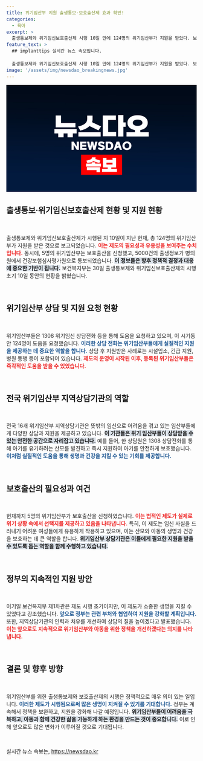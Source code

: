 ```yaml
---
title: 위기임산부 지원 출생통보·보호출산제 효과 확인!
categories:
  - 육아
excerpt: >
  출생통보제와 위기임신보호출산제 시행 10일 만에 124명의 위기임산부가 지원을 받았다. 보호출산 신청도 이어지며, 건강한 아이의 생명과 안전을 지키기 위한 다양한 상담과 지원이 활발히 진행되고 있다.
feature_text: >
  ## implanttips 실시간 뉴스 속보입니다.

  출생통보제와 위기임신보호출산제 시행 10일 만에 124명의 위기임산부가 지원을 받았다. 보호출산 신청도 이어지며, 건강한 아이의 생명과 안전을 지키기 위한 다양한 상담과 지원이 활발히 진행되고 있다.
image: '/assets/img/newsdao_breakingnews.jpg'
---
```


<p><img src="/assets/img/newsdao_breakingnews.jpg" alt="implanttips 속보" /></p>

<h2 data-ke-size="size26">출생통보·위기임신보호출산제 현황 및 지원 현황</h2>

<p data-ke-size="size16">&nbsp;</p>

<p>출생통보제와 위기임신보호출산제가 시행된 지 10일이 지난 현재, 총 124명의 위기임산부가 지원을 받은 것으로 보고되었습니다. <b><span style="color: #ee2323;">이는 제도의 필요성과 유용성을 보여주는 수치입니다.</span></b> 동시에, 5명의 위기임산부는 보호출산을 신청했고, 5000건의 출생정보가 병의원에서 건강보험심사평가원으로 통보되었습니다. <b><span style="background-color: #21538527;">이 정보들은 향후 정책적 결정과 대응에 중요한 기반이 됩니다.</span></b> 보건복지부는 30일 출생통보제와 위기임신보호출산제의 시행 초기 10일 동안의 현황을 밝혔습니다.</p>

<p data-ke-size="size16">&nbsp;</p>

<h2 data-ke-size="size26">위기임산부 상담 및 지원 요청 현황</h2>

<p data-ke-size="size16">&nbsp;</p>

<p>위기임산부들은 1308 위기임신 상담전화 등을 통해 도움을 요청하고 있으며, 이 시기동안 124명이 도움을 요청했습니다. <b><span style="color: #1a5490;">이러한 상담 전화는 위기임산부들에게 실질적인 지원을 제공하는 데 중요한 역할을 합니다.</span></b> 상담 후 지원받은 사례로는 시설입소, 긴급 지원, 병원 동행 등이 포함되어 있습니다. <b><span style="color: #ee2323;">제도의 운영이 시작된 이후, 등록된 위기임산부들은 즉각적인 도움을 받을 수 있었습니다.</span></b></p>

<p data-ke-size="size16">&nbsp;</p>

<h2 data-ke-size="size26">전국 위기임산부 지역상담기관의 역할</h2>

<p data-ke-size="size16">&nbsp;</p>

<p>전국 16개 위기임산부 지역상담기관은 뜻밖의 임신으로 어려움을 겪고 있는 임산부들에게 다양한 상담과 지원을 제공하고 있습니다. <b><span style="background-color: #21538527;">이 기관들은 위기 임산부들이 상담받을 수 있는 안전한 공간으로 자리잡고 있습니다.</span></b> 예를 들어, 한 상담원은 1308 상담전화를 통해 아기를 유기하려는 산모를 발견하고 즉시 지원하여 아기를 안전하게 보호했습니다. <b><span style="color: #1a5490;">이처럼 실질적인 도움을 통해 생명과 건강을 지킬 수 있는 기회를 제공합니다.</span></b></p>

<p data-ke-size="size16">&nbsp;</p>

<h2 data-ke-size="size26">보호출산의 필요성과 여건</h2>

<p data-ke-size="size16">&nbsp;</p>

<p>현재까지 5명의 위기임산부가 보호출산을 신청하였습니다. <b><span style="color: #ee2323;">이는 법적인 제도가 실제로 위기 상황 속에서 선택지를 제공하고 있음을 나타냅니다.</span></b> 특히, 이 제도는 임신 사실을 드러내기 어려운 여성들에게 유용하게 작용하고 있으며, 이는 산모와 아동의 생명과 건강을 보호하는 데 큰 역할을 합니다. <b><span style="background-color: #21538527;">위기임산부 상담기관은 이들에게 필요한 지원을 받을 수 있도록 돕는 역할을 함께 수행하고 있습니다.</span></b></p>

<p data-ke-size="size16">&nbsp;</p>

<h2 data-ke-size="size26">정부의 지속적인 지원 방안</h2>

<p data-ke-size="size16">&nbsp;</p>

<p>이기일 보건복지부 제1차관은 제도 시행 초기이지만, 이 제도가 소중한 생명을 지킬 수 있었다고 강조했습니다. <b><span style="color: #1a5490;">앞으로 정부는 관련 부처와 협업하여 지원을 강화할 계획입니다.</span></b> 또한, 지역상담기관의 인력과 처우를 개선하여 상담의 질을 높이겠다고 발표했습니다. <b><span style="color: #ee2323;">이는 앞으로도 지속적으로 위기임산부와 아동을 위한 정책을 개선하겠다는 의지를 나타냅니다.</span></b></p>

<p data-ke-size="size16">&nbsp;</p>

<h2 data-ke-size="size26">결론 및 향후 방향</h2>

<p data-ke-size="size16">&nbsp;</p>

<p>위기임산부를 위한 출생통보제와 보호출산제의 시행은 정책적으로 매우 의미 있는 일입니다. <b><span style="color: #1a5490;">이러한 제도가 시행됨으로써 많은 생명이 지켜질 수 있기를 기대합니다.</span></b> 정부는 계속해서 정책을 보완하고, 지원을 강화해 나갈 예정입니다. <b><span style="background-color: #21538527;">위기임산부들이 어려움을 극복하고, 아동과 함께 건강한 삶을 가능하게 하는 환경을 만드는 것이 중요합니다.</span></b> 이로 인해 앞으로도 많은 변화가 이루어질 것으로 기대됩니다. </p>

<p data-ke-size="size16">&nbsp;</p>
실시간 뉴스 속보는, <a href="https://newsdao.kr" rel="dofollow">https://newsdao.kr</a>


